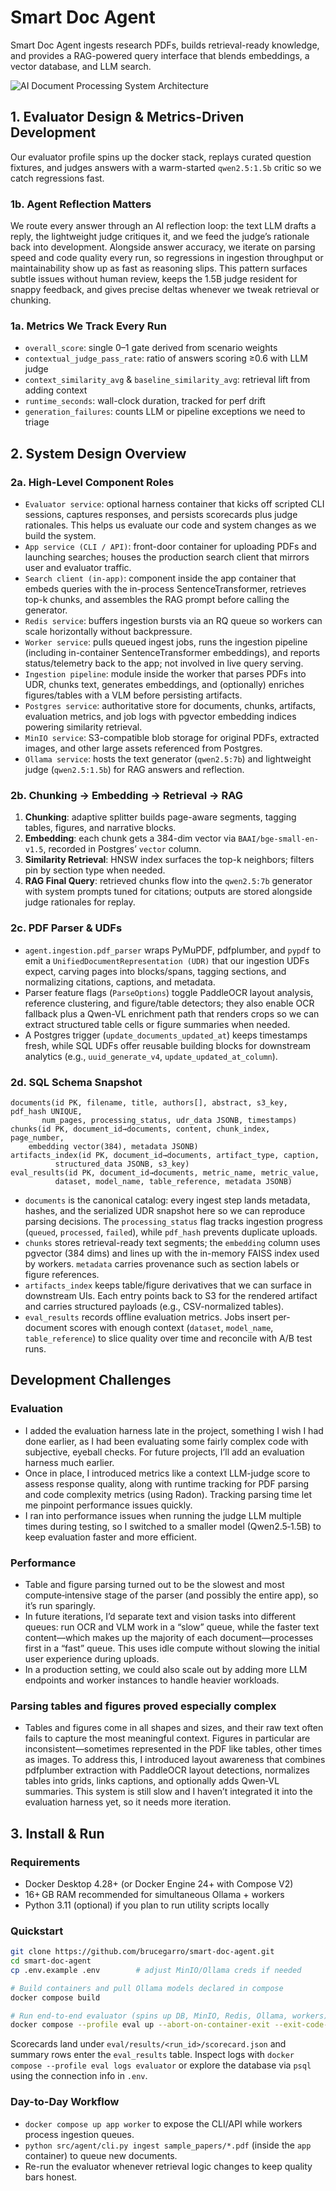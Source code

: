 # Smart Doc Agent

Smart Doc Agent ingests research PDFs, builds retrieval-ready knowledge, and provides a RAG-powered query interface that blends embeddings, a vector database, and LLM search. 

![AI Document Processing System Architecture](./AI-Document-Processing-System-Architecture.png)

## 1. Evaluator Design & Metrics-Driven Development

Our evaluator profile spins up the docker stack, replays curated question fixtures, and judges answers with a warm-started `qwen2.5:1.5b` critic so we catch regressions fast.

### 1b. Agent Reflection Matters
We route every answer through an AI reflection loop: the text LLM drafts a reply, the lightweight judge critiques it, and we feed the judge’s rationale back into development. Alongside answer accuracy, we iterate on parsing speed and code quality every run, so regressions in ingestion throughput or maintainability show up as fast as reasoning slips. This pattern surfaces subtle issues without human review, keeps the 1.5B judge resident for snappy feedback, and gives precise deltas whenever we tweak retrieval or chunking.

### 1a. Metrics We Track Every Run
- `overall_score`: single 0–1 gate derived from scenario weights
- `contextual_judge_pass_rate`: ratio of answers scoring ≥0.6 with LLM judge
- `context_similarity_avg` & `baseline_similarity_avg`: retrieval lift from adding context
- `runtime_seconds`: wall-clock duration, tracked for perf drift
- `generation_failures`: counts LLM or pipeline exceptions we need to triage

## 2. System Design Overview

### 2a. High-Level Component Roles
- `Evaluator service`: optional harness container that kicks off scripted CLI sessions, captures responses, and persists scorecards plus judge rationales. This helps us evaluate our code and system changes as we build the system.
- `App service (CLI / API)`: front-door container for uploading PDFs and launching searches; houses the production search client that mirrors user and evaluator traffic.
- `Search client (in-app)`: component inside the app container that embeds queries with the in-process SentenceTransformer, retrieves top-k chunks, and assembles the RAG prompt before calling the generator.
- `Redis service`: buffers ingestion bursts via an RQ queue so workers can scale horizontally without backpressure.
- `Worker service`: pulls queued ingest jobs, runs the ingestion pipeline (including in-container SentenceTransformer embeddings), and reports status/telemetry back to the app; not involved in live query serving.
- `Ingestion pipeline`: module inside the worker that parses PDFs into UDR, chunks text, generates embeddings, and (optionally) enriches figures/tables with a VLM before persisting artifacts.
- `Postgres service`: authoritative store for documents, chunks, artifacts, evaluation metrics, and job logs with pgvector embedding indices powering similarity retrieval.
- `MinIO service`: S3-compatible blob storage for original PDFs, extracted images, and other large assets referenced from Postgres.
- `Ollama service`: hosts the text generator (`qwen2.5:7b`) and lightweight judge (`qwen2.5:1.5b`) for RAG answers and reflection.

### 2b. Chunking → Embedding → Retrieval → RAG
1. **Chunking**: adaptive splitter builds page-aware segments, tagging tables, figures, and narrative blocks.
2. **Embedding**: each chunk gets a 384-dim vector via `BAAI/bge-small-en-v1.5`, recorded in Postgres’ `vector` column.
3. **Similarity Retrieval**: HNSW index surfaces the top-k neighbors; filters pin by section type when needed.
4. **RAG Final Query**: retrieved chunks flow into the `qwen2.5:7b` generator with system prompts tuned for citations; outputs are stored alongside judge rationales for replay.

### 2c. PDF Parser & UDFs
- `agent.ingestion.pdf_parser` wraps PyMuPDF, pdfplumber, and `pypdf` to emit a `UnifiedDocumentRepresentation (UDR)` that our ingestion UDFs expect, carving pages into blocks/spans, tagging sections, and normalizing citations, captions, and metadata.
- Parser feature flags (`ParseOptions`) toggle PaddleOCR layout analysis, reference clustering, and figure/table detectors; they also enable OCR fallback plus a Qwen-VL enrichment path that renders crops so we can extract structured table cells or figure summaries when needed.
- A Postgres trigger (`update_documents_updated_at`) keeps timestamps fresh, while SQL UDFs offer reusable building blocks for downstream analytics (e.g., `uuid_generate_v4`, `update_updated_at_column`).

### 2d. SQL Schema Snapshot
```
documents(id PK, filename, title, authors[], abstract, s3_key, pdf_hash UNIQUE,
	   num_pages, processing_status, udr_data JSONB, timestamps)
chunks(id PK, document_id→documents, content, chunk_index, page_number,
	embedding vector(384), metadata JSONB)
artifacts_index(id PK, document_id→documents, artifact_type, caption,
		  structured_data JSONB, s3_key)
eval_results(id PK, document_id→documents, metric_name, metric_value,
	      dataset, model_name, table_reference, metadata JSONB)
```

- `documents` is the canonical catalog: every ingest step lands metadata, hashes, and the serialized UDR snapshot here so we can reproduce parsing decisions. The `processing_status` flag tracks ingestion progress (`queued`, `processed`, `failed`), while `pdf_hash` prevents duplicate uploads.
- `chunks` stores retrieval-ready text segments; the `embedding` column uses pgvector (384 dims) and lines up with the in-memory FAISS index used by workers. `metadata` carries provenance such as section labels or figure references.
- `artifacts_index` keeps table/figure derivatives that we can surface in downstream UIs. Each entry points back to S3 for the rendered artifact and carries structured payloads (e.g., CSV-normalized tables).
- `eval_results` records offline evaluation metrics. Jobs insert per-document scores with enough context (`dataset`, `model_name`, `table_reference`) to slice quality over time and reconcile with A/B test runs.

## Development Challenges

### Evaluation
- I added the evaluation harness late in the project, something I wish I had done earlier, as I had been evaluating some fairly complex code with subjective, eyeball checks. For future projects, I’ll add an evaluation harness much earlier.
- Once in place, I introduced metrics like a context LLM-judge score to assess response quality, along with runtime tracking for PDF parsing and code complexity metrics (using Radon). Tracking parsing time let me pinpoint performance issues quickly.
- I ran into performance issues when running the judge LLM multiple times during testing, so I switched to a smaller model (Qwen2.5‑1.5B) to keep evaluation faster and more efficient.

### Performance
- Table and figure parsing turned out to be the slowest and most compute‑intensive stage of the parser (and possibly the entire app), so it’s run sparingly.
- In future iterations, I’d separate text and vision tasks into different queues: run OCR and VLM work in a “slow” queue, while the faster text content—which makes up the majority of each document—processes first in a “fast” queue. This uses idle compute without slowing the initial user experience during uploads.
- In a production setting, we could also scale out by adding more LLM endpoints and worker instances to handle heavier workloads.

### Parsing tables and figures proved especially complex
- Tables and figures come in all shapes and sizes, and their raw text often fails to capture the most meaningful context. Figures in particular are inconsistent—sometimes represented in the PDF like tables, other times as images. To address this, I introduced layout awareness that combines pdfplumber extraction with PaddleOCR layout detections, normalizes tables into grids, links captions, and optionally adds Qwen‑VL summaries. This system is still slow and I haven’t integrated it into the evaluation harness yet, so it needs more iteration.

## 3. Install & Run

### Requirements
- Docker Desktop 4.28+ (or Docker Engine 24+ with Compose V2)
- 16+ GB RAM recommended for simultaneous Ollama + workers
- Python 3.11 (optional) if you plan to run utility scripts locally

### Quickstart
```bash
git clone https://github.com/brucegarro/smart-doc-agent.git
cd smart-doc-agent
cp .env.example .env        # adjust MinIO/Ollama creds if needed

# Build containers and pull Ollama models declared in compose
docker compose build

# Run end-to-end evaluator (spins up DB, MinIO, Redis, Ollama, workers)
docker compose --profile eval up --abort-on-container-exit --exit-code-from evaluator
```

Scorecards land under `eval/results/<run_id>/scorecard.json` and summary rows enter the `eval_results` table. Inspect logs with `docker compose --profile eval logs evaluator` or explore the database via `psql` using the connection info in `.env`.

### Day-to-Day Workflow
- `docker compose up app worker` to expose the CLI/API while workers process ingestion queues.
- `python src/agent/cli.py ingest sample_papers/*.pdf` (inside the `app` container) to queue new documents.
- Re-run the evaluator whenever retrieval logic changes to keep quality bars honest.

